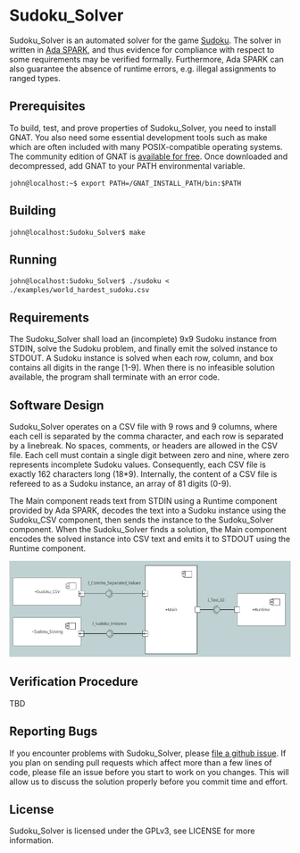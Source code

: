 # Sudoku_Solver
Sudoku_Solver is an automated solver for the game
[Sudoku](https://en.wikipedia.org/wiki/Sudoku).
The solver in written in
[Ada SPARK](https://en.wikipedia.org/wiki/SPARK_(programming_language)),
and thus evidence for compliance with respect to some requirements may be
verified formally. Furthermore, Ada SPARK can also guarantee the absence of
runtime errors, e.g. illegal assignments to ranged types.


## Prerequisites
To build, test, and prove properties of Sudoku_Solver, you need to install
GNAT. You also need some essential development tools such as make which are
often included with many POSIX-compatible operating systems. The community
edition of GNAT is [available for free](https://www.adacore.com/download).
Once downloaded and decompressed, add GNAT to your PATH environmental
variable.

```console
john@localhost:~$ export PATH=/GNAT_INSTALL_PATH/bin:$PATH
```

## Building
```console
john@localhost:Sudoku_Solver$ make
```

## Running
```console
john@localhost:Sudoku_Solver$ ./sudoku < ./examples/world_hardest_sudoku.csv
```

## Requirements
The Sudoku_Solver shall load an (incomplete) 9x9 Sudoku instance from STDIN,
solve the Sudoku problem, and finally emit the solved instance to STDOUT.
A Sudoku instance is solved when each row, column, and box contains all digits
in the range [1-9]. When there is no infeasible solution available, the program
shall terminate with an error code.

## Software Design
Sudoku_Solver operates on a CSV file with 9 rows and 9 columns, where each cell
is separated by the comma character, and each row is separated by a linebreak.
No spaces, comments, or headers are allowed in the CSV file. Each cell must
contain a single digit between zero and nine, where zero represents incomplete
Sudoku values. Consequently, each CSV file is exactly 162 characters long (18*9).
Internally, the content of a CSV file is refereed to as a Sudoku instance,
an array of 81 digits (0-9).

The Main component reads text from STDIN using a Runtime component provided by
Ada SPARK, decodes the text into a Sudoku instance using the Sudoku_CSV component,
then sends the instance to the Sudoku_Solver component. When the Sudoku_Solver
finds a solution, the Main component encodes the solved instance into CSV text
and emits it to STDOUT using the Runtime component.

![Software Design](img/sw_design.png)

## Verification Procedure
TBD

## Reporting Bugs
If you encounter problems with Sudoku_Solver, please
[file a github issue](https://github.com/john-tornblom/Sudoku_Solver/issues/new).
If you plan on sending pull requests which affect more than a few lines of code,
please file an issue before you start to work on you changes. This will allow us
to discuss the solution properly before you commit time and effort.

## License
Sudoku_Solver is licensed under the GPLv3, see LICENSE for more information.
